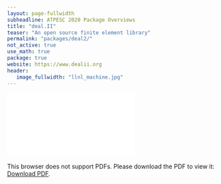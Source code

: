 ```yaml
---
layout: page-fullwidth
subheadline: ATPESC 2020 Package Overviews
title: "deal.II"
teaser: "An open source finite element library"
permalink: "packages/deal2/"
not_active: true
use_math: true
package: true
website: https://www.dealii.org
header:
   image_fullwidth: "llnl_machine.jpg"
---
```


<div id="1slide" style="position: relative;padding-bottom: 57%;height: 0;overflow: hidden;max-width: 100%;">
    <object data="overview.pdf" type="application/pdf" style="position: absolute;top: 0;left: 0;width: 100%;height: 100%;">
        <embed src="overview.pdf" type="application/pdf">
            <p>This browser does not support PDFs. Please download the PDF to view it: <a href="overview.pdf">Download PDF</a>.</p>
        </embed>
    </object>
</div>